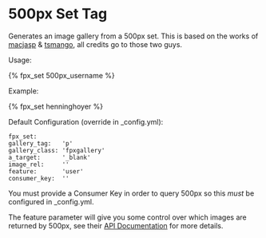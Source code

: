 # 500px Set Tag

Generates an image gallery from a 500px set. This is based on the works of [macjasp](http://carmo.org.uk/) & [tsmango](http://thomasmango.com/), all credits go to those two guys.

Usage:

   {% fpx_set 500px_username %}

Example:

   {% fpx_set henninghoyer %}

Default Configuration (override in _config.yml):

```fpx_set:
fpx_set:
gallery_tag:   'p'
gallery_class: 'fpxgallery'
a_target:      '_blank'
image_rel:     ''
feature:       'user'
consumer_key:  ''
```

You must provide a Consumer Key in order to query 500px so this _must_ be configured in _config.yml.

The feature parameter will give you some control over which images are returned by 500px, see their [API Documentation](https://github.com/500px/api-documentation/blob/master/endpoints/photo/GET_photos.md) for more details.
